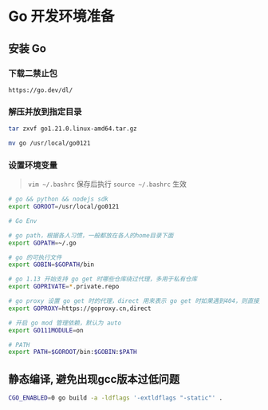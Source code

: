 # Go 开发环境准备

## 安装 Go 

### 下载二禁止包

```
https://go.dev/dl/
```

### 解压并放到指定目录

```bash
tar zxvf go1.21.0.linux-amd64.tar.gz

mv go /usr/local/go0121
```

### 设置环境变量

> `vim ~/.bashrc`
> 保存后执行 `source ~/.bashrc` 生效

```bash
# go && python && nodejs sdk
export GOROOT=/usr/local/go0121

# Go Env

# go path，根据各人习惯，一般都放在各人的home目录下面
export GOPATH=~/.go

# go 的可执行文件
export GOBIN=$GOPATH/bin

# go 1.13 开始支持 go get 时哪些仓库绕过代理，多用于私有仓库
export GOPRIVATE=*.private.repo

# go proxy 设置 go get 时的代理，direct 用来表示 go get 时如果遇到404，则直接走直连
export GOPROXY=https://goproxy.cn,direct

# 开启 go mod 管理依赖，默认为 auto
export GO111MODULE=on

# PATH
export PATH=$GOROOT/bin:$GOBIN:$PATH
```

## 静态编译, 避免出现gcc版本过低问题

```bash
CGO_ENABLED=0 go build -a -ldflags '-extldflags "-static"' .
```